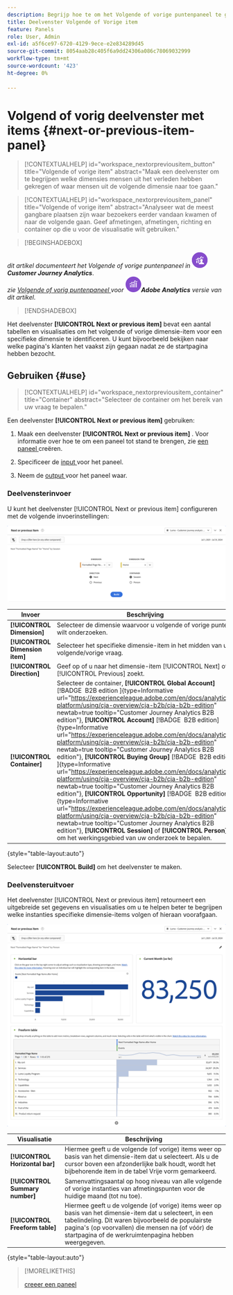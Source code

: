 ```yaml
---
description: Begrijp hoe te om het Volgende of vorige puntenpaneel te gebruiken dat de volgende of vorige afmetingspunten voor een specifieke afmeting toont.
title: Deelvenster Volgende of Vorige item
feature: Panels
role: User, Admin
exl-id: a5f6ce97-6720-4129-9ece-e2e834289d45
source-git-commit: 8054aab28c405f6a9dd24306a086c78069032999
workflow-type: tm+mt
source-wordcount: '423'
ht-degree: 0%

---
```


# Volgend of vorig deelvenster met items {#next-or-previous-item-panel}

>[!CONTEXTUALHELP]
>id="workspace_nextorpreviousitem_button"
>title="Volgende of vorige item"
>abstract="Maak een deelvenster om te begrijpen welke dimensies mensen uit het verleden hebben gekregen of waar mensen uit de volgende dimensie naar toe gaan."

>[!CONTEXTUALHELP]
>id="workspace_nextorpreviousitem_panel"
>title="Volgende of vorige item"
>abstract="Analyseer wat de meest gangbare plaatsen zijn waar bezoekers eerder vandaan kwamen of naar de volgende gaan. Geef afmetingen, afmetingen, richting en container op die u voor de visualisatie wilt gebruiken."


>[!BEGINSHADEBOX]

_dit artikel documenteert het Volgende of vorige puntenpaneel in_ ![ CustomerJourneyAnalytics ](/help/assets/icons/CustomerJourneyAnalytics.svg) _&#x200B;**Customer Journey Analytics**&#x200B;_.<br/>_zie [ Volgende of vorig puntenpaneel ](https://experienceleague.adobe.com/en/docs/analytics/analyze/analysis-workspace/panels/next-previous) voor_ ![ AdobeAnalytics ](/help/assets/icons/AdobeAnalytics.svg) _&#x200B;**Adobe Analytics** versie van dit artikel._

>[!ENDSHADEBOX]

Het deelvenster **[!UICONTROL Next or previous item]** bevat een aantal tabellen en visualisaties om het volgende of vorige dimensie-item voor een specifieke dimensie te identificeren. U kunt bijvoorbeeld bekijken naar welke pagina&#39;s klanten het vaakst zijn gegaan nadat ze de startpagina hebben bezocht.

## Gebruiken {#use}

>[!CONTEXTUALHELP]
>id="workspace_nextorpreviousitem_container"
>title="Container"
>abstract="Selecteer de container om het bereik van uw vraag te bepalen."

Een deelvenster **[!UICONTROL Next or previous item]** gebruiken:

1. Maak een deelvenster **[!UICONTROL Next or previous item]** . Voor informatie over hoe te om een paneel tot stand te brengen, zie [ een paneel ](panels.md#create-a-panel) creëren.

1. Specificeer de [ input ](#panel-input) voor het paneel.

1. Neem de [ output ](#panel-output) voor het paneel waar.

### Deelvensterinvoer

U kunt het deelvenster [!UICONTROL Next or previous item] configureren met de volgende invoerinstellingen:

![ Volgende of vorige puntenpaneel ](assets/next-or-previous-item.png)

| Invoer | Beschrijving |
| --- | --- |
| **[!UICONTROL Dimension]** | Selecteer de dimensie waarvoor u volgende of vorige punten wilt onderzoeken. |
| **[!UICONTROL Dimension item]** | Selecteer het specifieke dimensie-item in het midden van uw volgende/vorige vraag. |
| **[!UICONTROL Direction]** | Geef op of u naar het dimensie-item [!UICONTROL Next] of [!UICONTROL Previous] zoekt. |
| **[!UICONTROL Container]** | Selecteer de container, **[!UICONTROL Global Account]** [!BADGE &#x200B; B2B edition &#x200B;]{type=Informative url="https://experienceleague.adobe.com/en/docs/analytics-platform/using/cja-overview/cja-b2b/cja-b2b-edition" newtab=true tooltip="Customer Journey Analytics B2B edition"}, **[!UICONTROL Account]** [!BADGE &#x200B; B2B edition &#x200B;]{type=Informative url="https://experienceleague.adobe.com/en/docs/analytics-platform/using/cja-overview/cja-b2b/cja-b2b-edition" newtab=true tooltip="Customer Journey Analytics B2B edition"}, **[!UICONTROL Buying Group]** [!BADGE &#x200B; B2B edition &#x200B;]{type=Informative url="https://experienceleague.adobe.com/en/docs/analytics-platform/using/cja-overview/cja-b2b/cja-b2b-edition" newtab=true tooltip="Customer Journey Analytics B2B edition"}, **[!UICONTROL Opportunity]** [!BADGE &#x200B; B2B edition &#x200B;]{type=Informative url="https://experienceleague.adobe.com/en/docs/analytics-platform/using/cja-overview/cja-b2b/cja-b2b-edition" newtab=true tooltip="Customer Journey Analytics B2B edition"}, **[!UICONTROL Session]** of **[!UICONTROL Person]**, om het werkingsgebied van uw onderzoek te bepalen. |

{style="table-layout:auto"}

Selecteer **[!UICONTROL Build]** om het deelvenster te maken.

### Deelvensteruitvoer

Het deelvenster [!UICONTROL Next or previous item] retourneert een uitgebreide set gegevens en visualisaties om u te helpen beter te begrijpen welke instanties specifieke dimensie-items volgen of hieraan voorafgaan.


![ Volgende/Vorige paneeloutput ](assets/next-or-previous-item-output.png)


| Visualisatie | Beschrijving |
| --- | --- |
| **[!UICONTROL Horizontal bar]** | Hiermee geeft u de volgende (of vorige) items weer op basis van het dimensie-item dat u selecteert. Als u de cursor boven een afzonderlijke balk houdt, wordt het bijbehorende item in de tabel Vrije vorm gemarkeerd. |
| **[!UICONTROL Summary number]** | Samenvattingsaantal op hoog niveau van alle volgende of vorige instanties van afmetingspunten voor de huidige maand (tot nu toe). |
| **[!UICONTROL Freeform table]** | Hiermee geeft u de volgende (of vorige) items weer op basis van het dimensie-item dat u selecteert, in een tabelindeling. Dit waren bijvoorbeeld de populairste pagina&#39;s (op voorvallen) die mensen na (of vóór) de startpagina of de werkruimtenpagina hebben weergegeven. |

{style="table-layout:auto"}


>[!MORELIKETHIS]
>
>[ creeer een paneel ](/help/analysis-workspace/c-panels/panels.md#create-a-panel)
>
